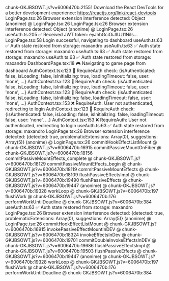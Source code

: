 chunk-GKJBSOWT.js?v=6006470b:21551 Download the React DevTools for a better development experience: https://reactjs.org/link/react-devtools
LoginPage.tsx:26 Browser extension interference detected: Object
(anonime) @ LoginPage.tsx:26
LoginPage.tsx:26 Browser extension interference detected: Object
(anonime) @ LoginPage.tsx:26
useAuth.ts:205 ✅ Received JWT token: eyJhbGciOiJIUzI1NiIs...
LoginPage.tsx:58 Login successful, navigating to dashboard
useAuth.ts:63 ✅ Auth state restored from storage: maxandro
useAuth.ts:63 ✅ Auth state restored from storage: maxandro
useAuth.ts:63 ✅ Auth state restored from storage: maxandro
useAuth.ts:63 ✅ Auth state restored from storage: maxandro
DashboardPage.tsx:18 🎮 Navigating to game page from dashboard
AuthContext.tsx:123 🔐 RequireAuth check: {isAuthenticated: false, isLoading: false, isInitializing: true, loadingTimeout: false, user: 'none', …}
AuthContext.tsx:123 🔐 RequireAuth check: {isAuthenticated: false, isLoading: false, isInitializing: true, loadingTimeout: false, user: 'none', …}
AuthContext.tsx:123 🔐 RequireAuth check: {isAuthenticated: false, isLoading: false, isInitializing: false, loadingTimeout: false, user: 'none', …}
AuthContext.tsx:153 ❌ RequireAuth: User not authenticated, redirecting to login
AuthContext.tsx:123 🔐 RequireAuth check: {isAuthenticated: false, isLoading: false, isInitializing: false, loadingTimeout: false, user: 'none', …}
AuthContext.tsx:153 ❌ RequireAuth: User not authenticated, redirecting to login
useAuth.ts:63 ✅ Auth state restored from storage: maxandro
LoginPage.tsx:26 Browser extension interference detected: {detected: true, problematicExtensions: Array(0), suggestions: Array(5)}
(anonime) @ LoginPage.tsx:26
commitHookEffectListMount @ chunk-GKJBSOWT.js?v=6006470b:16915
commitPassiveMountOnFiber @ chunk-GKJBSOWT.js?v=6006470b:18156
commitPassiveMountEffects_complete @ chunk-GKJBSOWT.js?v=6006470b:18129
commitPassiveMountEffects_begin @ chunk-GKJBSOWT.js?v=6006470b:18119
commitPassiveMountEffects @ chunk-GKJBSOWT.js?v=6006470b:18109
flushPassiveEffectsImpl @ chunk-GKJBSOWT.js?v=6006470b:19490
flushPassiveEffects @ chunk-GKJBSOWT.js?v=6006470b:19447
(anonime) @ chunk-GKJBSOWT.js?v=6006470b:19328
workLoop @ chunk-GKJBSOWT.js?v=6006470b:197
flushWork @ chunk-GKJBSOWT.js?v=6006470b:176
performWorkUntilDeadline @ chunk-GKJBSOWT.js?v=6006470b:384
useAuth.ts:63 ✅ Auth state restored from storage: maxandro
LoginPage.tsx:26 Browser extension interference detected: {detected: true, problematicExtensions: Array(0), suggestions: Array(5)}
(anonime) @ LoginPage.tsx:26
commitHookEffectListMount @ chunk-GKJBSOWT.js?v=6006470b:16915
invokePassiveEffectMountInDEV @ chunk-GKJBSOWT.js?v=6006470b:18324
invokeEffectsInDev @ chunk-GKJBSOWT.js?v=6006470b:19701
commitDoubleInvokeEffectsInDEV @ chunk-GKJBSOWT.js?v=6006470b:19686
flushPassiveEffectsImpl @ chunk-GKJBSOWT.js?v=6006470b:19503
flushPassiveEffects @ chunk-GKJBSOWT.js?v=6006470b:19447
(anonime) @ chunk-GKJBSOWT.js?v=6006470b:19328
workLoop @ chunk-GKJBSOWT.js?v=6006470b:197
flushWork @ chunk-GKJBSOWT.js?v=6006470b:176
performWorkUntilDeadline @ chunk-GKJBSOWT.js?v=6006470b:384
